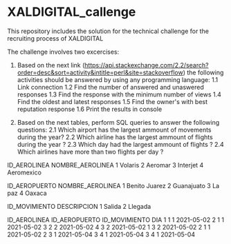 # XALDIGITAL_callenge
This repository includes the solution for the technical challenge for the recruiting process of XALDIGITAL

The challenge involves two excercises:
  1. Based on the next link (https://api.stackexchange.com/2.2/search?order=desc&sort=activity&intitle=perl&site=stackoverflow) the following activities should be answered by using any programming language:
    1.1 Link connection
    1.2 Find the number of answered and unaswered responses
    1.3 Find the response with the minimum number of views
    1.4 Find the oldest and latest responses
    1.5 Find the owner's with best reputation response
    1.6 Print the results in console
    
  2. Based on the next tables, perform SQL queries to answer the following questions:
    2.1 Which airport has the largest ammount of movements during the year? 
    2.2 Which airline has the largest ammount of flights during the year ?
    2.3 Which day had the largest ammount of flights ?
    2.4 Which airlines have more than two flights per day ?

ID_AEROLINEA NOMBRE_AEROLINEA
1 Volaris
2 Aeromar
3 Interjet
4 Aeromexico

ID_AEROPUERTO NOMBRE_AEROLINEA
1 Benito Juarez
2 Guanajuato
3 La paz
4 Oaxaca

ID_MOVIMIENTO DESCRIPCION
1 Salida
2 Llegada

ID_AEROLINEA ID_AEROPUERTO ID_MOVIMIENTO DIA
1 1 1 2021-05-02
2 1 1 2021-05-02
3 2 2 2021-05-02
4 3 2 2021-05-02
1 3 2 2021-05-02
2 1 1 2021-05-02
2 3 1 2021-05-04
3 4 1 2021-05-04
3 4 1 2021-05-04

